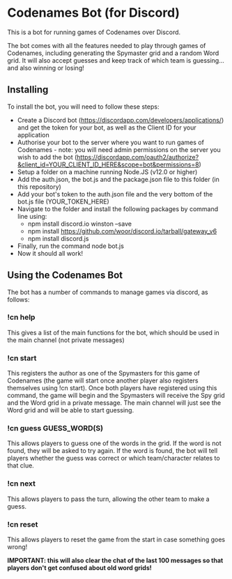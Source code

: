# Codenames Bot (for Discord)

This is a bot for running games of Codenames over Discord. 

The bot comes with all the features needed to play through games of Codenames, including generating the Spymaster grid and a random Word grid. It will also accept guesses and keep track of which team is guessing... and also winning or losing!

## Installing

To install the bot, you will need to follow these steps:

* Create a Discord bot (https://discordapp.com/developers/applications/) and get the token for your bot, as well as the Client ID for your application
* Authorise your bot to the server where you want to run games of Codenames - note: you will need admin permissions on the server you wish to add the bot (https://discordapp.com/oauth2/authorize?&client_id=YOUR_CLIENT_ID_HERE&scope=bot&permissions=8)
* Setup a folder on a machine running Node.JS (v12.0 or higher)
* Add the auth.json, the bot.js and the package.json file to this folder (in this repository)
* Add your bot's token to the auth.json file and the very bottom of the bot.js file (YOUR_TOKEN_HERE)
* Navigate to the folder and install the following packages by command line using:
  * npm install discord.io winston –save
  * npm install https://github.com/woor/discord.io/tarball/gateway_v6
  * npm install discord.js
* Finally, run the command node bot.js
* Now it should all work!

## Using the Codenames Bot

The bot has a number of commands to manage games via discord, as follows:

### !cn help
This gives a list of the main functions for the bot, which should be used in the main channel (not private messages)

### !cn start
This registers the author as one of the Spymasters for this game of Codenames (the game will start once another player also registers themselves using !cn start). Once both players have registered using this command, the game will begin and the Spymasters will receive the Spy grid and the Word grid in a private message. The main channel will just see the Word grid and will be able to start guessing.

### !cn guess GUESS_WORD(S)
This allows players to guess one of the words in the grid. If the word is not found, they will be asked to try again. If the word is found, the bot will tell players whether the guess was correct or which team/character relates to that clue.

### !cn next
This allows players to pass the turn, allowing the other team to make a guess.

### !cn reset
This allows players to reset the game from the start in case something goes wrong! 

**IMPORTANT: this will also clear the chat of the last 100 messages so that players don't get confused about old word grids!**
